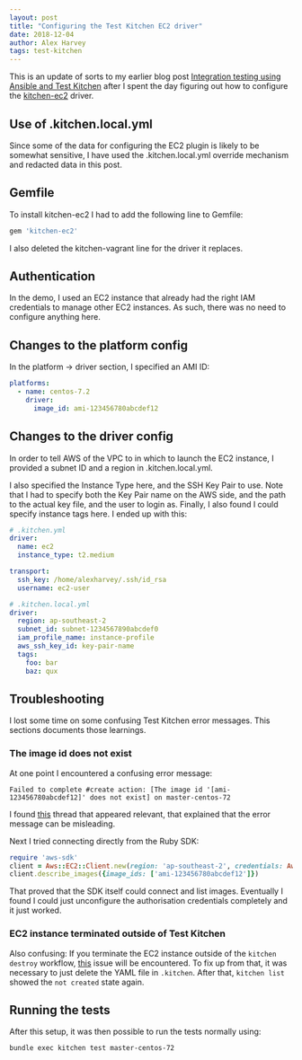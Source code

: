 ```yaml
---
layout: post
title: "Configuring the Test Kitchen EC2 driver"
date: 2018-12-04
author: Alex Harvey
tags: test-kitchen
---
```


This is an update of sorts to my earlier blog post [Integration testing using Ansible and Test Kitchen](https://alexharv074.github.io/2016/06/13/integration-testing-using-ansible-and-test-kitchen.html) after I spent the day figuring out how to configure the [kitchen-ec2](https://github.com/test-kitchen/kitchen-ec2) driver.

## Use of .kitchen.local.yml

Since some of the data for configuring the EC2 plugin is likely to be somewhat sensitive, I have used the .kitchen.local.yml override mechanism and redacted data in this post.

## Gemfile

To install kitchen-ec2 I had to add the following line to Gemfile:

```ruby
gem 'kitchen-ec2'
```

I also deleted the kitchen-vagrant line for the driver it replaces.

## Authentication

In the demo, I used an EC2 instance that already had the right IAM credentials to manage other EC2 instances. As such, there was no need to configure anything here.

## Changes to the platform config

In the platform -> driver section, I specified an AMI ID:

```yaml
platforms:
  - name: centos-7.2
    driver:
      image_id: ami-123456780abcdef12
```

## Changes to the driver config

In order to tell AWS of the VPC to in which to launch the EC2 instance, I provided a subnet ID and a region in .kitchen.local.yml.

I also specified the Instance Type here, and the SSH Key Pair to use. Note that I had to specify both the Key Pair name on the AWS side, and the path to the actual key file, and the user to login as. Finally, I also found I could specify instance tags here. I ended up with this:

```yaml
# .kitchen.yml
driver:
  name: ec2
  instance_type: t2.medium

transport:
  ssh_key: /home/alexharvey/.ssh/id_rsa
  username: ec2-user
```

```yaml
# .kitchen.local.yml
driver:
  region: ap-southeast-2
  subnet_id: subnet-1234567890abcdef0
  iam_profile_name: instance-profile
  aws_ssh_key_id: key-pair-name
  tags:
    foo: bar
    baz: qux
```

## Troubleshooting

I lost some time on some confusing Test Kitchen error messages. This sections documents those learnings.

### The image id does not exist

At one point I encountered a confusing error message:

```text
Failed to complete #create action: [The image id '[ami-123456780abcdef12]' does not exist] on master-centos-72
```

I found [this](https://github.com/test-kitchen/kitchen-ec2/issues/230) thread that appeared relevant, that explained that the error message can be misleading.

Next I tried connecting directly from the Ruby SDK:

```ruby
require 'aws-sdk'
client = Aws::EC2::Client.new(region: 'ap-southeast-2', credentials: Aws::InstanceProfileCredentials.new)
client.describe_images({image_ids: ['ami-123456780abcdef12']})
```

That proved that the SDK itself could connect and list images.
Eventually I found I could just unconfigure the authorisation credentials completely and it just worked.

### EC2 instance terminated outside of Test Kitchen

Also confusing: If you terminate the EC2 instance outside of the `kitchen destroy` workflow, [this](https://github.com/test-kitchen/test-kitchen/issues/796) issue will be encountered. To fix up from that, it was necessary to just delete the YAML file in `.kitchen`. After that, `kitchen list` showed the `not created` state again.

## Running the tests

After this setup, it was then possible to run the tests normally using:

```text
bundle exec kitchen test master-centos-72
```

